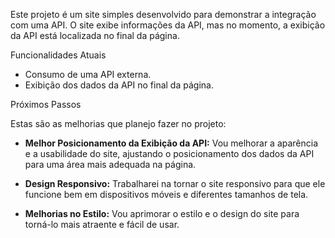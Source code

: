 
Este projeto é um site simples desenvolvido para demonstrar a integração com uma API. O site exibe informações da API, mas no momento, a exibição da API está localizada no final da página.

Funcionalidades Atuais

- Consumo de uma API externa.
- Exibição dos dados da API no final da página.

 Próximos Passos

Estas são as melhorias que planejo fazer no projeto:

- **Melhor Posicionamento da Exibição da API:** Vou melhorar a aparência e a usabilidade do site, ajustando o posicionamento dos dados da API para uma área mais adequada na página.

- **Design Responsivo:** Trabalharei na tornar o site responsivo para que ele funcione bem em dispositivos móveis e diferentes tamanhos de tela.

- **Melhorias no Estilo:** Vou aprimorar o estilo e o design do site para torná-lo mais atraente e fácil de usar.

